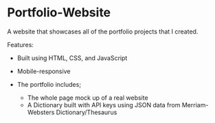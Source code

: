 # Portfolio-Website

A website that showcases all of the portfolio projects that I created.

Features:
- Built using HTML, CSS, and JavaScript
- Mobile-responsive
- The portfolio includes;

  * The whole page mock up of a real website
  * A Dictionary built with API keys using JSON data from Merriam-Websters Dictionary/Thesaurus
